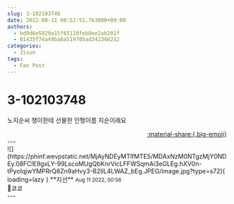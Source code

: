 ```yaml
---
slug: 3-102103748
date: 2022-08-11 00:52:51.763000+09:00
authors:
  - bd9d6e5929a15f65110feb8ee2ab201f
  - 01435f74a49ba8a519705ad242348232
categories:
  - Jisun
tags:
  - Fan Post
---
```


# 3-102103748

<div class="post-container" markdown="1">
<div class="content-container md-sidebar__scrollwrap" markdown="1">

노지순씨 챙이한테 선물한 인형이름 지순이래요

</div>
</div>

<div style="text-align: right;" markdown="1">
<a href="https://weverse.io/fromis9/fanpost/3-102103748" style="text-align: right;">:material-share:{.big-emoji}</a>
</div>
---

<div class="comments-container md-sidebar__scrollwrap" markdown="1">
<div class="comment" markdown="1">
<div class='id-container' markdown="1">
![](https://phinf.wevpstatic.net/MjAyNDEyMTlfMTE5/MDAxNzM0NTgzMjY0NDEy.08FClE9gxLY-99LscoMUgQbKnrVicLFFWSqmAi3eGLEg.hXV0n-tPyoIqjwYMPRrQ8Zn9aHvy3-B2llL4LWAZ_bEg.JPEG/image.jpg?type=s72){ loading=lazy }
**<span class="artist">지선</span>** <small>Aug 11 2022, 00:56</small><br>
</div>
<div class='comment-body' markdown="1">
🤭쿄쿄
</div>
</div>
</div>
---
